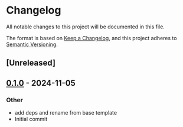 # Changelog

All notable changes to this project will be documented in this file.

The format is based on [Keep a Changelog](https://keepachangelog.com/en/1.0.0/),
and this project adheres to [Semantic Versioning](https://semver.org/spec/v2.0.0.html).

## [Unreleased]

## [0.1.0](https://github.com/PlexSheep/netpulsed/releases/tag/v0.1.0) - 2024-11-05

### Other

- add deps and rename from base template
- Initial commit
